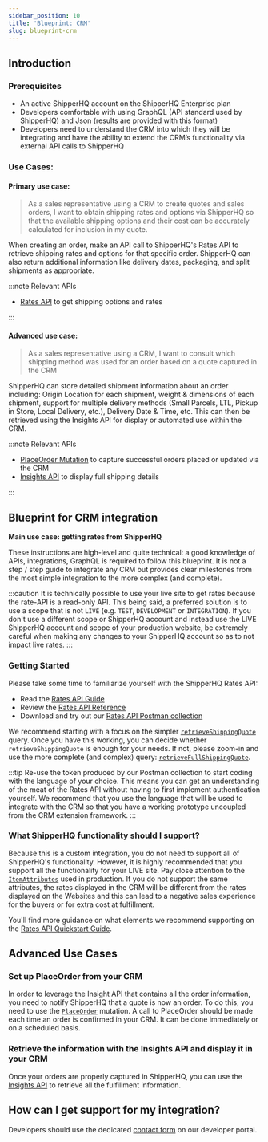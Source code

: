 ```yaml
---
sidebar_position: 10
title: 'Blueprint: CRM'
slug: blueprint-crm
---
```


## Introduction

### Prerequisites
- An active ShipperHQ account on the ShipperHQ Enterprise plan
- Developers comfortable with using GraphQL (API standard used by ShipperHQ) and Json (results are provided with this format)
- Developers need to understand the CRM into which they will be integrating and have the ability to extend the CRM’s functionality via external API calls to ShipperHQ

### Use Cases:

#### Primary use case:

>As a sales representative using a CRM to create quotes and sales orders, I want to obtain shipping rates and options via ShipperHQ so that the available shipping options and their cost can be accurately calculated for inclusion in my quote.

When creating an order, make an API call to ShipperHQ's Rates API to retrieve shipping rates and options for that specific order. ShipperHQ can also return additional information like delivery dates, packaging, and split shipments as appropriate.

:::note Relevant APIs

* [Rates API](rates/overview.md) to get shipping options and rates

:::

#### Advanced use case:

>As a sales representative using a CRM,  I want to consult which shipping method was used for an order based on a quote captured in the CRM

ShipperHQ can store detailed shipment information about an order including: Origin Location for each shipment, weight & dimensions of each shipment, support for multiple delivery methods (Small Parcels, LTL, Pickup in Store, Local Delivery, etc.), Delivery Date & Time, etc. This can then be retrieved using the Insights API for display or automated use within the CRM.

:::note Relevant APIs

* [PlaceOrder Mutation](insights/place-order.md) to capture successful orders placed or updated via the CRM
* [Insights API](insights/overview.md) to display full shipping details

:::

## Blueprint for CRM integration

**Main use case: getting rates from ShipperHQ**

These instructions are high-level and quite technical: a good knowledge of APIs, integrations, GraphQL is required to follow this blueprint. It is not a step / step guide to integrate any CRM but provides clear milestones from the most simple integration to the more complex (and complete).

:::caution
It is technically possible to use your live site to get rates because the rate-API is a read-only API. This being said, a preferred solution is to use a scope that is not `LIVE` (e.g. `TEST`, `DEVELOPMENT` or `INTEGRATION`). If you don't use a different scope or ShipperHQ account and instead use the LIVE ShipperHQ account and scope of your production website, be extremely careful when making any changes to your ShipperHQ account so as to not impact live rates.
:::

### Getting Started

Please take some time to familiarize yourself with the ShipperHQ Rates API:
- Read the [Rates API Guide](https://dev.shipperhq.com/docs/rates/overview)
- Review the [Rates API Reference](https://dev.shipperhq.com/rates-service)
- Download and try out our [Rates API Postman collection](https://dev.shipperhq.com/docs/rates/examples#postman-collection)

We recommend starting with a focus on the simpler [`retrieveShippingQuote`](https://dev.shipperhq.com/docs/rates/examples#retrieveshippingquote) query. Once you have this working, you can decide whether `retrieveShippingQuote` is enough for your needs. If not, please zoom-in and use the more complete (and complex) query: [`retrieveFullShippingQuote`](https://dev.shipperhq.com/docs/rates/examples#example-retrieve-shipping-quote-with-scheduling-option).

:::tip
Re-use the token produced by our Postman collection to start coding with the language of your choice. This means you can get an understanding of the meat of the Rates API without having to first implement authentication yourself. We recommend that you use the language that will be used to integrate with the CRM so that you have a working prototype uncoupled from the CRM extension framework.
:::

### What ShipperHQ functionality should I support?
Because this is a custom integration, you do not need to support all of ShipperHQ's functionality. However, it is highly recommended that you support all the functionality for your LIVE site. Pay close attention to the [`ItemAttributes`](https://dev.shipperhq.com/docs/rates/quickstart#item-attributes) used in production. If you do not support the same attributes, the rates displayed in the CRM will be different from the rates displayed on the Websites and this can lead to a negative sales experience for the buyers or for extra cost at fulfillment.

You'll find more guidance on what elements we recommend supporting on the [Rates API Quickstart Guide](https://dev.shipperhq.com/docs/rates/quickstart#integration-requirements).

## Advanced Use Cases

### Set up PlaceOrder from your CRM

In order to leverage the Insight API that contains all the order information, you need to notify ShipperHQ that a quote is now an order. To do this, you need to use the [`PlaceOrder`](https://dev.shipperhq.com/docs/insights/place-order) mutation. A call to PlaceOrder should be made each time an order is confirmed in your CRM. It can be done immediately or on a scheduled basis.

### Retrieve the information with the Insights API and display it in your CRM

Once your orders are properly captured in ShipperHQ, you can use the [Insights API](https://dev.shipperhq.com/docs/insights/overview) to retrieve all the fulfillment information.

## How can I get support for my integration?
Developers should use the dedicated [contact form](https://dev.shipperhq.com/contact) on our developer portal.
